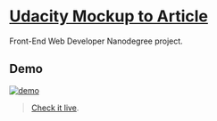 # [Udacity Mockup to Article](https://github.com/udacity/Project-Descriptions-for-Review/blob/master/Front%20End/Article%20to%20Mockup.md)

Front-End Web Developer Nanodegree project.

## Demo

[![demo](https://raw.githubusercontent.com/brenopolanski/udacity-mockup-to-article/master/demo.png)](http://brenopolanski.github.io/udacity-mockup-to-article/)

> [Check it live](http://brenopolanski.github.io/udacity-mockup-to-article/).
